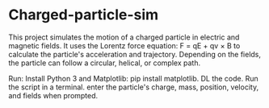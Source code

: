 # Charged-particle-sim

This project simulates the motion of a charged particle in electric and magnetic fields. It uses the Lorentz force equation:
 F = qE + qv × B
to calculate the particle's acceleration and trajectory. Depending on the fields, the particle can follow a circular, helical, or complex path.

Run:
Install Python 3 and Matplotlib: pip install matplotlib.
DL the code. 
Run the script in a terminal.
enter the particle's charge, mass, position, velocity, and fields when prompted.
